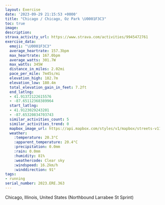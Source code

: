 ```yaml
---
layout: Exercise
date: '2023-09-29 21:15:53 +0000'
title: "Chicago / Chicago, Oz Park \U0001F3C3"
toc: true
image:
description:
strava_activity_url: https://www.strava.com/activities/9945472761
exercise_data:
  emoji: "\U0001F3C3"
  average_heartrate: 157.3bpm
  max_heartrate: 167.0bpm
  average_watts: 301.7W
  max_watts: 345W
  distance_in_miles: 2.02mi
  pace_per_mile: 7m45s/mi
  elevation_high: 182.7m
  elevation_low: 180.4m
  total_elevation_gain_in_feet: 7.2ft
  end_latlng:
  - 41.91372122615576
  - -87.65112368389964
  start_latlng:
  - 41.9123029243201
  - -87.65320834703743
  similar_activities_count: 5
  similar_activities_trend: 0
  mapbox_image_url: https://api.mapbox.com/styles/v1/mapbox/streets-v11/static/path-5+787af2-1.0(sly~Fjw~uOa%40Cm%40%40qGDwBDgEF%5B%3FKEAK%40sFG%7DRA_%40QGGMCuKAq%40CUCCGCu%40FcCBeBLc%40GGGAKEqA%3FiAIq%40EwB%40s%40G%7B%40EEOAq%40B_B%3FeBD%5BHMLOd%40%3FNBl%40%3FhC%40z%40%3Fr%40BtGBt%40DNFDRFzAARE%5CSRCbAAx%40QbBIzD%3Ff%40JfAFp%40%40dLMvDIlD%40H%40FL%40rD%40HV%60%40%3F%7CC),pin-s-s+e5b22e(-87.65318,41.9145),pin-s-f+89ae00(-87.64923999999996,41.91374999999998)/auto/800x800?access_token=pk.eyJ1Ijoiam9zaGJlY2ttYW4iLCJhIjoiY205eWR2aDd1MWZ6djJrbXc4a3M0bWZleiJ9.XiG9OWkNcZk2QzjJbxLB4A
  weather:
    :temperature: 20.3°C
    :apparent_temperature: 20.4°C
    :precipitation: 0.0mm
    :rain: 0.0mm
    :humidity: 81%
    :weathercode: Clear sky
    :windspeed: 16.2km/h
    :winddirection: 91°
tags:
- running
serial_number: 2023.ERE.363
---
```

Chicago, Illinois, United States (Northbound Larrabee St Sprint)
